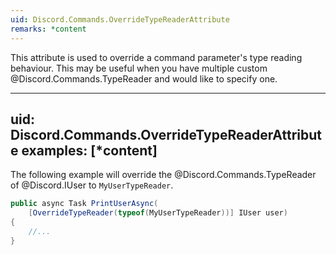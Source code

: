 ```yaml
---
uid: Discord.Commands.OverrideTypeReaderAttribute
remarks: *content
---
```


This attribute is used to override a command parameter's type reading
behaviour. This may be useful when you have multiple custom
@Discord.Commands.TypeReader and would like to specify one.

---
uid: Discord.Commands.OverrideTypeReaderAttribute
examples: [*content]
---

The following example will override the @Discord.Commands.TypeReader
of @Discord.IUser to `MyUserTypeReader`.

```cs
public async Task PrintUserAsync(
    [OverrideTypeReader(typeof(MyUserTypeReader))] IUser user)
{
    //...
}
```
